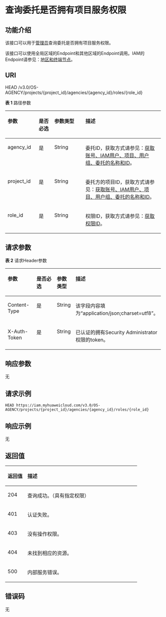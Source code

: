 # 查询委托是否拥有项目服务权限<a name="iam_12_0011"></a>

## 功能介绍<a name="zh-cn_topic_0222594452_section19336124194413"></a>

该接口可以用于[管理员](https://support.huaweicloud.com/usermanual-iam/iam_01_0001.html)查询委托是否拥有项目服务权限。

该接口可以使用全局区域的Endpoint和其他区域的Endpoint调用。IAM的Endpoint请参见：[地区和终端节点](https://developer.huaweicloud.com/endpoint?IAM)。

## URI<a name="zh-cn_topic_0222594452_section103377415446"></a>

HEAD /v3.0/OS-AGENCY/projects/\{project\_id\}/agencies/\{agency\_id\}/roles/\{role\_id\}

**表 1**  路径参数

<a name="zh-cn_topic_0222594452_table1133964118443"></a>
<table><thead align="left"><tr id="zh-cn_topic_0222594452_row143391441154411"><th class="cellrowborder" valign="top" width="20%" id="mcps1.2.5.1.1"><p id="zh-cn_topic_0222594452_p1434054118445"><a name="zh-cn_topic_0222594452_p1434054118445"></a><a name="zh-cn_topic_0222594452_p1434054118445"></a>参数</p>
</th>
<th class="cellrowborder" valign="top" width="10%" id="mcps1.2.5.1.2"><p id="zh-cn_topic_0222594452_p4341164113444"><a name="zh-cn_topic_0222594452_p4341164113444"></a><a name="zh-cn_topic_0222594452_p4341164113444"></a>是否必选</p>
</th>
<th class="cellrowborder" valign="top" width="20%" id="mcps1.2.5.1.3"><p id="zh-cn_topic_0222594452_p2034164118448"><a name="zh-cn_topic_0222594452_p2034164118448"></a><a name="zh-cn_topic_0222594452_p2034164118448"></a>参数类型</p>
</th>
<th class="cellrowborder" valign="top" width="50%" id="mcps1.2.5.1.4"><p id="zh-cn_topic_0222594452_p19341184118443"><a name="zh-cn_topic_0222594452_p19341184118443"></a><a name="zh-cn_topic_0222594452_p19341184118443"></a>描述</p>
</th>
</tr>
</thead>
<tbody><tr id="zh-cn_topic_0222594452_row12339441104410"><td class="cellrowborder" valign="top" width="20%" headers="mcps1.2.5.1.1 "><p id="zh-cn_topic_0222594452_p3342124144420"><a name="zh-cn_topic_0222594452_p3342124144420"></a><a name="zh-cn_topic_0222594452_p3342124144420"></a>agency_id</p>
</td>
<td class="cellrowborder" valign="top" width="10%" headers="mcps1.2.5.1.2 "><p id="zh-cn_topic_0222594452_p5342841144416"><a name="zh-cn_topic_0222594452_p5342841144416"></a><a name="zh-cn_topic_0222594452_p5342841144416"></a>是</p>
</td>
<td class="cellrowborder" valign="top" width="20%" headers="mcps1.2.5.1.3 "><p id="zh-cn_topic_0222594452_p2034316411444"><a name="zh-cn_topic_0222594452_p2034316411444"></a><a name="zh-cn_topic_0222594452_p2034316411444"></a>String</p>
</td>
<td class="cellrowborder" valign="top" width="50%" headers="mcps1.2.5.1.4 "><p id="zh-cn_topic_0222594452_p634314114412"><a name="zh-cn_topic_0222594452_p634314114412"></a><a name="zh-cn_topic_0222594452_p634314114412"></a>委托ID，获取方式请参见：<a href="获取账号-IAM用户-项目-用户组-委托的名称和ID.md">获取账号、IAM用户、项目、用户组、委托的名称和ID</a>。</p>
</td>
</tr>
<tr id="zh-cn_topic_0222594452_row533934194410"><td class="cellrowborder" valign="top" width="20%" headers="mcps1.2.5.1.1 "><p id="zh-cn_topic_0222594452_p234317411441"><a name="zh-cn_topic_0222594452_p234317411441"></a><a name="zh-cn_topic_0222594452_p234317411441"></a>project_id</p>
</td>
<td class="cellrowborder" valign="top" width="10%" headers="mcps1.2.5.1.2 "><p id="zh-cn_topic_0222594452_p734454144417"><a name="zh-cn_topic_0222594452_p734454144417"></a><a name="zh-cn_topic_0222594452_p734454144417"></a>是</p>
</td>
<td class="cellrowborder" valign="top" width="20%" headers="mcps1.2.5.1.3 "><p id="zh-cn_topic_0222594452_p123441041104412"><a name="zh-cn_topic_0222594452_p123441041104412"></a><a name="zh-cn_topic_0222594452_p123441041104412"></a>String</p>
</td>
<td class="cellrowborder" valign="top" width="50%" headers="mcps1.2.5.1.4 "><p id="zh-cn_topic_0222594452_p133441941104418"><a name="zh-cn_topic_0222594452_p133441941104418"></a><a name="zh-cn_topic_0222594452_p133441941104418"></a>委托方的项目ID，获取方式请参见：<a href="获取账号-IAM用户-项目-用户组-委托的名称和ID.md">获取账号、IAM用户、项目、用户组、委托的名称和ID</a>。</p>
</td>
</tr>
<tr id="zh-cn_topic_0222594452_row833918412448"><td class="cellrowborder" valign="top" width="20%" headers="mcps1.2.5.1.1 "><p id="zh-cn_topic_0222594452_p11345124112444"><a name="zh-cn_topic_0222594452_p11345124112444"></a><a name="zh-cn_topic_0222594452_p11345124112444"></a>role_id</p>
</td>
<td class="cellrowborder" valign="top" width="10%" headers="mcps1.2.5.1.2 "><p id="zh-cn_topic_0222594452_p834511412445"><a name="zh-cn_topic_0222594452_p834511412445"></a><a name="zh-cn_topic_0222594452_p834511412445"></a>是</p>
</td>
<td class="cellrowborder" valign="top" width="20%" headers="mcps1.2.5.1.3 "><p id="zh-cn_topic_0222594452_p73451641154419"><a name="zh-cn_topic_0222594452_p73451641154419"></a><a name="zh-cn_topic_0222594452_p73451641154419"></a>String</p>
</td>
<td class="cellrowborder" valign="top" width="50%" headers="mcps1.2.5.1.4 "><p id="zh-cn_topic_0222594452_p113469418440"><a name="zh-cn_topic_0222594452_p113469418440"></a><a name="zh-cn_topic_0222594452_p113469418440"></a>权限ID，获取方式请参见：<a href="查询权限列表.md">获取权限ID</a>。</p>
</td>
</tr>
</tbody>
</table>

## 请求参数<a name="zh-cn_topic_0222594452_section9346174134416"></a>

**表 2**  请求Header参数

<a name="zh-cn_topic_0222594452_HeaderParameter"></a>
<table><thead align="left"><tr id="zh-cn_topic_0222594452_row234712419442"><th class="cellrowborder" valign="top" width="20%" id="mcps1.2.5.1.1"><p id="zh-cn_topic_0222594452_p834818417442"><a name="zh-cn_topic_0222594452_p834818417442"></a><a name="zh-cn_topic_0222594452_p834818417442"></a>参数</p>
</th>
<th class="cellrowborder" valign="top" width="20%" id="mcps1.2.5.1.2"><p id="zh-cn_topic_0222594452_p6348194144419"><a name="zh-cn_topic_0222594452_p6348194144419"></a><a name="zh-cn_topic_0222594452_p6348194144419"></a>是否必选</p>
</th>
<th class="cellrowborder" valign="top" width="10%" id="mcps1.2.5.1.3"><p id="zh-cn_topic_0222594452_p8348741194418"><a name="zh-cn_topic_0222594452_p8348741194418"></a><a name="zh-cn_topic_0222594452_p8348741194418"></a>参数类型</p>
</th>
<th class="cellrowborder" valign="top" width="50%" id="mcps1.2.5.1.4"><p id="zh-cn_topic_0222594452_p14349184184412"><a name="zh-cn_topic_0222594452_p14349184184412"></a><a name="zh-cn_topic_0222594452_p14349184184412"></a>描述</p>
</th>
</tr>
</thead>
<tbody><tr id="zh-cn_topic_0222594452_row183471641124416"><td class="cellrowborder" valign="top" width="20%" headers="mcps1.2.5.1.1 "><p id="zh-cn_topic_0222594452_p1234916418443"><a name="zh-cn_topic_0222594452_p1234916418443"></a><a name="zh-cn_topic_0222594452_p1234916418443"></a>Content-Type</p>
</td>
<td class="cellrowborder" valign="top" width="20%" headers="mcps1.2.5.1.2 "><p id="zh-cn_topic_0222594452_p43492419449"><a name="zh-cn_topic_0222594452_p43492419449"></a><a name="zh-cn_topic_0222594452_p43492419449"></a>是</p>
</td>
<td class="cellrowborder" valign="top" width="10%" headers="mcps1.2.5.1.3 "><p id="zh-cn_topic_0222594452_p035094110447"><a name="zh-cn_topic_0222594452_p035094110447"></a><a name="zh-cn_topic_0222594452_p035094110447"></a>String</p>
</td>
<td class="cellrowborder" valign="top" width="50%" headers="mcps1.2.5.1.4 "><p id="zh-cn_topic_0222594452_p43503416449"><a name="zh-cn_topic_0222594452_p43503416449"></a><a name="zh-cn_topic_0222594452_p43503416449"></a>该字段内容填为“application/json;charset=utf8”。</p>
</td>
</tr>
<tr id="zh-cn_topic_0222594452_row17347184120442"><td class="cellrowborder" valign="top" width="20%" headers="mcps1.2.5.1.1 "><p id="zh-cn_topic_0222594452_p12350164154418"><a name="zh-cn_topic_0222594452_p12350164154418"></a><a name="zh-cn_topic_0222594452_p12350164154418"></a>X-Auth-Token</p>
</td>
<td class="cellrowborder" valign="top" width="20%" headers="mcps1.2.5.1.2 "><p id="zh-cn_topic_0222594452_p15351341164411"><a name="zh-cn_topic_0222594452_p15351341164411"></a><a name="zh-cn_topic_0222594452_p15351341164411"></a>是</p>
</td>
<td class="cellrowborder" valign="top" width="10%" headers="mcps1.2.5.1.3 "><p id="zh-cn_topic_0222594452_p13351134154420"><a name="zh-cn_topic_0222594452_p13351134154420"></a><a name="zh-cn_topic_0222594452_p13351134154420"></a>String</p>
</td>
<td class="cellrowborder" valign="top" width="50%" headers="mcps1.2.5.1.4 "><p id="zh-cn_topic_0222594452_p1535214112443"><a name="zh-cn_topic_0222594452_p1535214112443"></a><a name="zh-cn_topic_0222594452_p1535214112443"></a>已认证的拥有Security Administrator权限的token。</p>
</td>
</tr>
</tbody>
</table>

## 响应参数<a name="zh-cn_topic_0222594452_section10352104119442"></a>

无

## 请求示例<a name="zh-cn_topic_0222594452_section2353141154412"></a>

```
HEAD https://iam.myhuaweicloud.com/v3.0/OS-AGENCY/projects/{project_id}/agencies/{agency_id}/roles/{role_id}
```

## 响应示例<a name="zh-cn_topic_0222594452_section83568414447"></a>

无

## 返回值<a name="zh-cn_topic_0222594452_section143561841114415"></a>

<a name="zh-cn_topic_0222594452_table1491"></a>
<table><thead align="left"><tr id="zh-cn_topic_0222594452_row1735784110449"><th class="cellrowborder" valign="top" width="15%" id="mcps1.1.3.1.1"><p id="zh-cn_topic_0222594452_p835784118445"><a name="zh-cn_topic_0222594452_p835784118445"></a><a name="zh-cn_topic_0222594452_p835784118445"></a>返回值</p>
</th>
<th class="cellrowborder" valign="top" width="85%" id="mcps1.1.3.1.2"><p id="zh-cn_topic_0222594452_p6358134174420"><a name="zh-cn_topic_0222594452_p6358134174420"></a><a name="zh-cn_topic_0222594452_p6358134174420"></a>描述</p>
</th>
</tr>
</thead>
<tbody><tr id="zh-cn_topic_0222594452_row4357341164416"><td class="cellrowborder" valign="top" width="15%" headers="mcps1.1.3.1.1 "><p id="zh-cn_topic_0222594452_p435814114441"><a name="zh-cn_topic_0222594452_p435814114441"></a><a name="zh-cn_topic_0222594452_p435814114441"></a>204</p>
</td>
<td class="cellrowborder" valign="top" width="85%" headers="mcps1.1.3.1.2 "><p id="zh-cn_topic_0222594452_p13581416445"><a name="zh-cn_topic_0222594452_p13581416445"></a><a name="zh-cn_topic_0222594452_p13581416445"></a>查询成功。（具有指定权限）</p>
</td>
</tr>
<tr id="zh-cn_topic_0222594452_row1357741184412"><td class="cellrowborder" valign="top" width="15%" headers="mcps1.1.3.1.1 "><p id="zh-cn_topic_0222594452_p163596412442"><a name="zh-cn_topic_0222594452_p163596412442"></a><a name="zh-cn_topic_0222594452_p163596412442"></a>401</p>
</td>
<td class="cellrowborder" valign="top" width="85%" headers="mcps1.1.3.1.2 "><p id="zh-cn_topic_0222594452_p183597418445"><a name="zh-cn_topic_0222594452_p183597418445"></a><a name="zh-cn_topic_0222594452_p183597418445"></a>认证失败。</p>
</td>
</tr>
<tr id="zh-cn_topic_0222594452_row1357124184418"><td class="cellrowborder" valign="top" width="15%" headers="mcps1.1.3.1.1 "><p id="zh-cn_topic_0222594452_p1735915417449"><a name="zh-cn_topic_0222594452_p1735915417449"></a><a name="zh-cn_topic_0222594452_p1735915417449"></a>403</p>
</td>
<td class="cellrowborder" valign="top" width="85%" headers="mcps1.1.3.1.2 "><p id="zh-cn_topic_0222594452_p236004174415"><a name="zh-cn_topic_0222594452_p236004174415"></a><a name="zh-cn_topic_0222594452_p236004174415"></a>没有操作权限。</p>
</td>
</tr>
<tr id="zh-cn_topic_0222594452_row235784117445"><td class="cellrowborder" valign="top" width="15%" headers="mcps1.1.3.1.1 "><p id="zh-cn_topic_0222594452_p1636020413441"><a name="zh-cn_topic_0222594452_p1636020413441"></a><a name="zh-cn_topic_0222594452_p1636020413441"></a>404</p>
</td>
<td class="cellrowborder" valign="top" width="85%" headers="mcps1.1.3.1.2 "><p id="zh-cn_topic_0222594452_p19360204116446"><a name="zh-cn_topic_0222594452_p19360204116446"></a><a name="zh-cn_topic_0222594452_p19360204116446"></a>未找到相应的资源。</p>
</td>
</tr>
<tr id="zh-cn_topic_0222594452_row1835744134414"><td class="cellrowborder" valign="top" width="15%" headers="mcps1.1.3.1.1 "><p id="zh-cn_topic_0222594452_p436194118446"><a name="zh-cn_topic_0222594452_p436194118446"></a><a name="zh-cn_topic_0222594452_p436194118446"></a>500</p>
</td>
<td class="cellrowborder" valign="top" width="85%" headers="mcps1.1.3.1.2 "><p id="zh-cn_topic_0222594452_p6361184114418"><a name="zh-cn_topic_0222594452_p6361184114418"></a><a name="zh-cn_topic_0222594452_p6361184114418"></a>内部服务错误。</p>
</td>
</tr>
</tbody>
</table>

## 错误码<a name="zh-cn_topic_0222594452_section11361741204411"></a>

无

